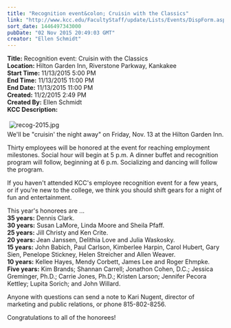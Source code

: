 ```yaml
---
title: "Recognition event&colon; Cruisin with the Classics"
link: "http://www.kcc.edu/FacultyStaff/update/Lists/Events/DispForm.aspx?ID=928"
sort_date: 1446497343000
pubDate: "02 Nov 2015 20:49:03 GMT"
creator: "Ellen Schmidt"
---
```


<div><b>Title:</b> Recognition event: Cruisin with the Classics</div>
<div><b>Location:</b> Hilton Garden Inn, Riverstone Parkway, Kankakee</div>
<div><b>Start Time:</b> 11/13/2015 5:00 PM</div>
<div><b>End Time:</b> 11/13/2015 11:00 PM</div>
<div><b>End Date:</b> 11/13/2015 11:00 PM</div>
<div><b>Created:</b> 11/2/2015 2:49 PM</div>
<div><b>Created By:</b> Ellen Schmidt</div>
<div><b>KCC Description:</b> <div class="ExternalClass2E4C3B9FF1724ADEA9D6DA53C89B21D5"><p><img alt="recog-2015.jpg" src="/FacultyStaff/update/Documents/recog-2015.jpg" style="margin:5px" /><br />We'll be &quot;cruisin' the night away&quot; on Friday, Nov. 13 at the Hilton Garden Inn.</p>
<p>Thirty employees will be honored at the event for reaching employment milestones. Social hour will begin at 5 p.m. A dinner buffet and recognition program will follow, beginning at 6 p.m. Socializing and dancing will follow the program.</p>
<p>If you haven't attended KCC's employee recognition event for a few years, or if you're new to the college, we think you should shift gears for a night of fun and entertainment. </p>
<p>This year's honorees are ... <br /><strong>35 years:</strong> Dennis Clark.<br /><strong>30 years:</strong> Susan LaMore, Linda Moore and Sheila Pfaff.<br /><strong>25 years:</strong> Jill Christy and Ken Crite.<br /><strong>20 years: </strong>Jean Janssen, Delithia Love and Julia Waskosky.<br /><strong>15 years:</strong> John Babich, Paul Carlson, Kimberlee Harpin, Carol Hubert, Gary Sien, Penelope Stickney, Helen Streicher and Allen Weaver.<br /><strong>10 years:</strong> Kellee Hayes, Mendy Corbett, James Lee and Roger Ehmpke. <br /><strong>Five years:</strong> Kim Brands; Shannan Carrell; Jonathon Cohen, D.C.; Jessica Greminger, Ph.D.; Carrie Jones, Ph.D.; Kristen Larson; Jennifer Pecora Kettley; Lupita Sorich; and John Willard.</p>
<p>Anyone with questions can send a note to Kari Nugent, director of marketing and public relations, or phone 815-802-8256.</p>
<p>Congratulations to all of the honorees!</p></div></div>
